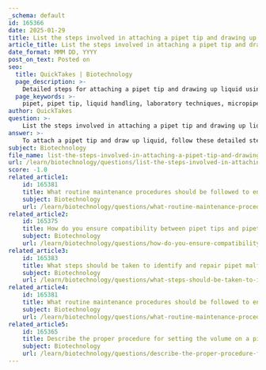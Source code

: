 ```yaml
---
_schema: default
id: 165366
date: 2025-01-29
title: List the steps involved in attaching a pipet tip and drawing up liquid.
article_title: List the steps involved in attaching a pipet tip and drawing up liquid.
date_format: MMM DD, YYYY
post_on_text: Posted on
seo:
  title: QuickTakes | Biotechnology
  page_description: >-
    Detailed steps for attaching a pipet tip and drawing up liquid using a micropipette, including tips for preventing contamination and ensuring accurate liquid transfer.
  page_keywords: >-
    pipet, pipet tip, liquid handling, laboratory techniques, micropipette, volume adjustment, air bubbles, contamination prevention, laboratory equipment, pipetting steps
author: QuickTakes
question: >-
    List the steps involved in attaching a pipet tip and drawing up liquid.
answer: >-
    To attach a pipet tip and draw up liquid, follow these detailed steps:\n\n### Steps for Attaching a Pipet Tip\n1. **Select the Correct Pipet Tip**: Ensure you have the appropriate size pipet tip for your pipet model. The color of the tip often corresponds to the color of the plunger button (e.g., a P1000 pipet typically uses a yellow tip).\n   \n2. **Attach the Pipet Tip**: Firmly press the end of the pipet barrel onto the pipet tip. Ensure it is securely attached to prevent any leaks during liquid handling.\n\n### Steps for Drawing Up Liquid\n3. **Set the Desired Volume**: Adjust the volume setting on the pipet by turning the volume adjustment dial until it reads the desired volume (e.g., for a P1000 pipet, set it to 1000 microliters).\n\n4. **Press the Plunger Button**: Press the plunger button down to the first stop. This is the point where you feel the first resistance. Do not press beyond this point, as it will draw up more liquid than intended.\n\n5. **Insert the Pipet Tip**: Place the pipet tip just below the surface of the liquid you wish to draw up. Alternatively, you can position it against the wall of the container just above the liquid.\n\n6. **Draw Up the Liquid**: Slowly relax your thumb to allow the plunger to rise back to its original position. This action will draw the liquid into the pipet tip. Ensure that you do this gently to avoid creating bubbles or drawing in excess liquid.\n\n7. **Check for Air Bubbles**: After drawing up the liquid, check the pipet tip for any air bubbles. If present, you may need to dispense the liquid back and repeat the drawing process.\n\n### Important Considerations\n- **Avoid Contamination**: Always use a new pipet tip for each liquid transfer to prevent cross-contamination.\n- **Eject Used Tips**: When finished, discard the used pipet tip by pressing the ejector button to release it from the pipet.\n\nBy following these steps, you can ensure accurate liquid handling and maintain the integrity of your samples in the laboratory.
subject: Biotechnology
file_name: list-the-steps-involved-in-attaching-a-pipet-tip-and-drawing-up-liquid.md
url: /learn/biotechnology/questions/list-the-steps-involved-in-attaching-a-pipet-tip-and-drawing-up-liquid
score: -1.0
related_article1:
    id: 165381
    title: What routine maintenance procedures should be followed to ensure proper pipet operation?
    subject: Biotechnology
    url: /learn/biotechnology/questions/what-routine-maintenance-procedures-should-be-followed-to-ensure-proper-pipet-operation
related_article2:
    id: 165375
    title: How do you ensure compatibility between pipet tips and pipets?
    subject: Biotechnology
    url: /learn/biotechnology/questions/how-do-you-ensure-compatibility-between-pipet-tips-and-pipets
related_article3:
    id: 165383
    title: What steps should be taken to identify and repair pipet malfunctions?
    subject: Biotechnology
    url: /learn/biotechnology/questions/what-steps-should-be-taken-to-identify-and-repair-pipet-malfunctions
related_article4:
    id: 165381
    title: What routine maintenance procedures should be followed to ensure proper pipet operation?
    subject: Biotechnology
    url: /learn/biotechnology/questions/what-routine-maintenance-procedures-should-be-followed-to-ensure-proper-pipet-operation
related_article5:
    id: 165365
    title: Describe the proper procedure for setting the volume on a pipet.
    subject: Biotechnology
    url: /learn/biotechnology/questions/describe-the-proper-procedure-for-setting-the-volume-on-a-pipet
---
```


&nbsp;